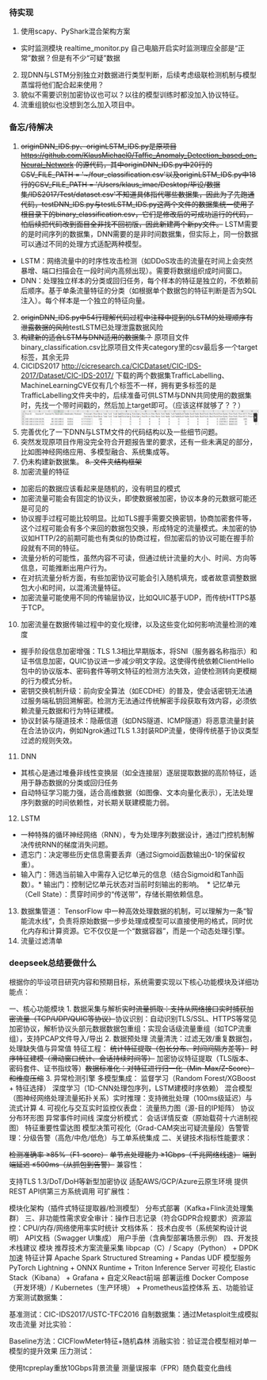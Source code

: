   ### 待实现
  1. 使用scapy、PyShark混合架构方案
  * 实时监测模块 realtime_monitor.py
      自己电脑开启实时监测理应全部是“正常”数据？但是有不少“可疑”数据
  2. 现DNN与LSTM分别独立对数据进行类型判断，后续考虑级联检测机制与模型蒸馏将他们配合起来使用？
  3. 貌似不需要识别加密协议也可以？以往的模型训练时都没加入协议特征。
  4. 流重组貌似也没想到怎么加入项目中。
  
  ### 备忘/待解决
  1. ~~originDNN_IDS.py、originLSTM_IDS.py是原项目 https://github.com/KlausMichael0/Taffic_Anomaly_Detection_based_on_Neural_Network 的源代码，其中originDNN_IDS.py中20行的CSV_FILE_PATH = '~/four_classification.csv'以及originLSTM_IDS.py中18行的CSV_FILE_PATH = '/Users/klaus_imac/Desktop/毕设/数据集/IDS2017/Test/dataset.csv'不知道具体指代哪些数据集，因此为了先跑通代码，testDNN_IDS.py与testLSTM_IDS.py这两个文件的数据集统一使用了根目录下的binary_classification.csv，它们是修改后的可成功运行的代码，怕后续把代码改到面目全非找不回初版，因此新建两个新py文件。~~
  LSTM需要的是时间序列的数据集，DNN需要的是非时间数据集，但实际上，同一份数据可以通过不同的处理方式适配两种模型。
  * LSTM：网络流量中的时序性攻击检测​（如DDoS攻击的流量在时间上会突然暴增、端口扫描会在一段时间内高频出现）。需要将数据组织成时间窗口。
  * DNN：处理独立样本的分类或回归任务，每个样本的特征是独立的，不依赖前后顺序。基于单条流量特征的分类（如根据单个数据包的特征判断是否为SQL注入）。每个样本是一个独立的特征向量。
  2. ~~originDNN_IDS.py中54行理解代码过程中注释中提到的LSTM的处理顺序有泄露数据的风险~~testLSTM已处理泄露数据风险
  3. ~~构建新的适合LSTM与DNN适用的数据集？~~ 原项目文件binary_classification.csv比原项目文件夹category里的csv最后多一个target标签，其余无异
  4. CICIDS2017 http://cicresearch.ca/CICDataset/CIC-IDS-2017/Dataset/CIC-IDS-2017/ 下载的两个数据集TrafficLabelling、MachineLearningCVE仅有几个标签不一样，拥有更多标签的是TrafficLabelling文件夹中的，后续准备可供LSTM与DNN共同使用的数据集时，先找一个带时间戳的，然后加上target即可。（应该这样就够了？？）
 ![alt text](image.png)
  5. 完善优化了一下DNN与LSTM文件的代码结构以及一些细节问题。
  6. 突然发现原项目作用没完全符合开题报告里的要求，还有一些未满足的部分，比如图神经网络应用、多模型融合、系统集成等。
  7. 仍未构建新数据集。
  ~~8. 文件夹结构框架~~
  9. 加密流量的特征
  * 加密后的数据应该看起来是随机的，没有明显的模式
  * 加密流量可能会有固定的协议头，即使数据被加密，协议本身的元数据可能还是可见的
  * 协议握手过程可能比较明显。比如TLS握手需要交换密钥，协商加密套件等，这个过程可能会有多个来回的数据包交换，形成特定的流量模式。未加密的协议如HTTP/2的前期可能也有类似的协商过程，但加密后的协议可能在握手阶段就有不同的特征。
  * 流量分析的可能性，虽然内容不可读，但通过统计流量的大小、时间、方向等信息，可能推断出用户行为。
  * 在对抗流量分析方面，有些加密协议可能会引入随机填充，或者故意调整数据包大小和时间，以混淆流量特征。
  * 加密流量可能使用不同的传输层协议，比如QUIC基于UDP，而传统HTTPS基于TCP。
  10. 加密流量在数据传输过程中的变化规律，以及这些变化如何影响流量检测的难度
  * ​握手阶段信息加密增强：TLS 1.3相比早期版本，将SNI（服务器名称指示）和证书信息加密，QUIC协议进一步减少明文字段。这使得传统依赖ClientHello包中的协议版本、密码套件等明文特征的检测方法失效，迫使检测转向更模糊的行为模式分析。
  * 密钥交换机制升级：前向安全算法（如ECDHE）的普及，使会话密钥无法通过服务端私钥回溯解密。检测方无法通过传统解密手段获取有效内容，必须依赖流量元数据和行为特征建模。
  * 协议封装与隧道技术：隐蔽信道（如DNS隧道、ICMP隧道）将恶意流量封装在合法协议内，例如Ngrok通过TLS 1.3封装RDP流量，使得传统基于协议类型过滤的规则失效。
  11. DNN
  * 其核心是通过堆叠非线性变换层（如全连接层）逐层提取数据的高阶特征，适用于静态数据的分类或回归任务
  * 自动特征学习能力强，适合高维数据（如图像、文本向量化表示），无法处理序列数据的时间依赖性，对长期关联建模能力弱。
  12. LSTM
  * 一种特殊的循环神经网络（RNN），专为处理序列数据设计，通过门控机制解决传统RNN的梯度消失问题。
  * ​遗忘门：决定哪些历史信息需要丢弃（通过Sigmoid函数输出0-1的保留权重）。
  * ​输入门：筛选当前输入中需存入记忆单元的信息（结合Sigmoid和Tanh函数）。
​  * 输出门：控制记忆单元状态对当前时刻输出的影响。
​  * 记忆单元​（Cell State）：贯穿时间步的“传送带”，存储长期依赖信息。
  13. 数据集管道： TensorFlow 中一种高效处理数据的机制，可以理解为一条“智能流水线”，负责将原始数据一步步处理成模型可以直接使用的格式，同时优化内存和计算资源。它不仅仅是一个“数据容器”，而是一个动态处理引擎。
  14. 流量过滤清单





  ### deepseek总结要做什么
  根据你的毕设项目研究内容和预期目标，系统需要实现以下核心功能模块及详细功能点：

​一、核心功能模块
​1. 数据采集与解析
~~​实时流量抓取：支持从网络接口实时捕获加密流量（TCP/UDP/QUIC等协议）~~
​协议识别：自动识别TLS/SSL、HTTPS等常见加密协议，解析协议头部元数据
​数据包重组：实现会话级流量重组（如TCP流重组），支持PCAP文件导入/导出
​2. 数据预处理
​流量清洗：过滤无效/重复数据包，处理缺失值与异常值
​特征工程：
~~统计特征提取（包长分布、时间间隔方差等）~~
~~时序特征建模（滑动窗口统计、会话持续时间等）~~
加密协议特征提取（TLS版本、密码套件、证书指纹等）
~~​数据标准化：对特征进行归一化（Min-Max/Z-Score）和维度压缩~~
​3. 异常检测引擎
​多模型集成：
监督学习（Random Forest/XGBoost + 特征选择）
深度学习（1D-CNN处理包序列，LSTM建模时序依赖）
混合模型（图神经网络处理流量拓扑关系）
​实时推理：支持微批处理（100ms级延迟）与流式计算
​4. 可视化与交互
​实时监控仪表盘：
流量热力图（源-目的IP矩阵）
协议分布环形图
异常事件时间线
​深度分析模式：
会话详情反查（原始载荷十六进制视图）
特征重要性雷达图
模型决策可视化（Grad-CAM突出可疑流量段）
​告警管理：分级告警（高危/中危/低危）与工单系统集成
​二、关键技术指标
​性能要求：

~~检测准确率 ≥85%（F1-score）~~
~~单节点处理能力 ≥1Gbps（千兆网络线速）~~
~~端到端延迟 ≤500ms（从抓包到告警）~~
​兼容性：

支持TLS 1.3/DoT/DoH等新型加密协议
适配AWS/GCP/Azure云原生环境
提供REST API供第三方系统调用
​可扩展性：

模块化架构（插件式特征提取器/检测模型）
分布式部署（Kafka+Flink流处理集群）
​三、非功能性需求
​安全审计：操作日志记录（符合GDPR合规要求）
​资源监控：CPU/内存/网络使用率实时统计
​文档体系：
技术白皮书（系统架构设计说明）
API文档（Swagger UI集成）
用户手册（含典型部署场景示例）
​四、开发技术栈建议
模块	推荐技术方案
​流量采集	libpcap（C）/ Scapy（Python） + DPDK加速
​特征计算	Apache Spark Structured Streaming + Pandas UDF
​模型服务	PyTorch Lightning + ONNX Runtime + Triton Inference Server
​可视化	Elastic Stack（Kibana） + Grafana + 自定义React前端
​部署运维	Docker Compose（开发环境）/ Kubernetes（生产环境） + Prometheus监控体系
​五、功能验证方案
​测试数据集：

基准测试：CIC-IDS2017/USTC-TFC2016
自制数据集：通过Metasploit生成模拟攻击流量
​对比实验：

Baseline方法：CICFlowMeter特征+随机森林
消融实验：验证混合模型相对单一模型的提升效果
​压力测试：

使用tcpreplay重放10Gbps背景流量
测量误报率（FPR）随负载变化曲线


